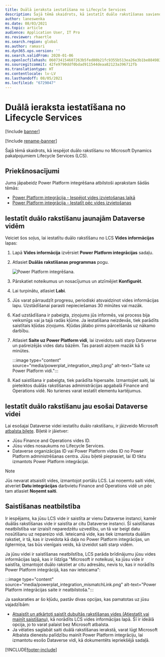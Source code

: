 ```yaml
---
title: Duālā ieraksta iestatīšana no Lifecycle Services
description: Šajā tēmā skaidrots, kā iestatīt duālo rakstīšanas savienojumu no Microsoft Dynamics pakalpojumiem Lifecycle Services (LCS).
author: laneswenka
ms.date: 08/03/2021
ms.topic: article
audience: Application User, IT Pro
ms.reviewer: rhaertle
ms.search.region: global
ms.author: ramasri
ms.dyn365.ops.version: ''
ms.search.validFrom: 2020-01-06
ms.openlocfilehash: 060734154607263b5fed80b21fc9355b513ea26e3b1be88498310905531dceaa
ms.sourcegitcommit: 42fe9790ddf0bdad911544deaa82123a396712fb
ms.translationtype: HT
ms.contentlocale: lv-LV
ms.lasthandoff: 08/05/2021
ms.locfileid: "6729047"
---
```

# <a name="dual-write-setup-from-lifecycle-services"></a>Duālā ieraksta iestatīšana no Lifecycle Services

[!include [banner](../../includes/banner.md)]

[!include [rename-banner](~/includes/cc-data-platform-banner.md)]

Šajā tēmā skaidrots, kā iespējot duālo rakstīšanu no Microsoft Dynamics pakalpojumiem Lifecycle Services (LCS).

## <a name="prerequisites"></a>Priekšnosacījumi

Jums jāpabeidz Power Platform integrēšana atbilstoši aprakstam šādās tēmās:

+ [Power Platform integrācija - Iespējot vides izvietošanas laikā](../../power-platform/overview.md#enable-during-environment-deployment)
+ [Power Platform integrācija - Iestatīt pēc vides izvietošanas](../../power-platform/overview.md#set-up-after-environment-deployment)

## <a name="set-up-dual-write-for-new-dataverse-environments"></a>Iestatīt duālo rakstīšanu jaunajām Dataverse vidēm

Veiciet šos soļus, lai iestatītu duālo rakstīšanu no LCS **Vides informācijas** lapas:

1. Lapā **Vides informācija** izvērsiet **Power Platform integrācijas** sadaļu.

2. Atlasiet **Duālās rakstīšanas programmas** pogu.

    ![Power Platform integrēšana.](media/powerplat_integration_step2.png)

3. Pārskatiet noteikumus un nosacījumus un atzīmējiet **Konfigurēt**.

4. Lai turpinātu, atlasiet **Labi**.

5. Jūs varat pārraudzīt progresu, periodiski atsvaidzinot vides informācijas lapu. Uzstādīšanai parasti nepieciešamas 30 minūtes vai mazāk.  

6. Kad uzstādīšana ir pabeigta, ziņojums jūs informēs, vai process bija veiksmīgs vai ja tajā radās kļūme. Ja iestatīšana neizdevās, tiek parādīts saistītais kļūdas ziņojums. Kļūdas jālabo pirms pārcelšanās uz nākamo darbību.

7. Atlasiet **Saite uz Power Platform vidi**, lai izveidotu saiti starp Dataverse un pašreizējās vides datu bāzēm. Tas parasti aizņem mazāk kā 5 minūtes.

    :::image type="content" source="media/powerplat_integration_step3.png" alt-text="Saite uz Power Platform vidi.":::

8. Kad saistīšana ir pabeigta, tiek parādīta hipersaite. Izmantojiet saiti, lai pieteiktos duālās rakstīšanas administrācijas apgabalā Finance and Operations vidē. No turienes varat iestatīt elementu kartējumus.

## <a name="set-up-dual-write-for-an-existing-dataverse-environment"></a>Iestatīt duālo rakstīšanu jau esošai Dataverse videi

Lai esošajai Dataverse videi iestatītu duālo rakstīšanu, ir jāizveido Microsoft [atbalsta biļete](../../lifecycle-services/lcs-support.md). Biļetē ir jāietver:

+ Jūsu Finance and Operations vides ID.
+ Jūsu vides nosaukums no Lifecycle Services.
+ Dataverse organizācijas ID vai Power Platform vides ID no Power Platform administrēšanas centra. Jūsu biļetē pieprasiet, lai ID tiktu izmantots Power Platform integrācijai.

> [!NOTE]
> Jūs nevarat atsaistīt vides, izmantojot portālu LCS. Lai noņemtu saiti videi, atveriet **Datu integrācijas** darbvietu Finance and Operations vidē un pēc tam atlasiet **Noņemt saiti**.

## <a name="linking-mismatch"></a>Saistīšanas neatbilstība

Ir iespējams, ka jūsu LCS vide ir saistīta ar vienu Dataverse instanci, kamēr duālās rakstīšanas vide ir saistīta ar citu Dataverse instanci. Šī saistīšanas neatbilstība var izraisīt neparedzētu uzvedību, un tā var beigt datu nosūtīšanu uz nepareizo vidi. Ieteicamā vide, kas tiek izmantota duālām rakstiet, ir tā, kas ir izveidota kā daļa no Power Platform integrācijas, un ilgtermiņa, tas būs vienīgais veids, kā izveidot saiti starp vidēm.

Ja jūsu videi ir saistīšanas neatbilstība, LCS parāda brīdinājumu jūsu vides informācijas lapā, kas ir līdzīga "Microsoft ir noteikusi, ka jūsu vide ir saistīta, izmantojot duālo rakstiet ar citu adresātu, nevis to, kas ir norādīts Power Platform integrācijā, kas nav ieteicama":

:::image type="content" source="media/powerplat_integration_mismatchLink.png" alt-text="Power Platform integrācijas saite ir neatbilstoša.":::

Ja saskaraties ar šo kļūdu, pastāv divas opcijas, kas pamatotas uz jūsu vajadzībām:

+ [Atsaistīt un atkārtoti saistīt dubultās rakstīšanas vides (Atiestatīt vai mainīt saistīšanu)](relink-environments.md#scenario-reset-or-change-linking), kā norādīts LCS vides informācijas lapā. Šī ir ideālā opcija, jo to varat palaist bez Microsoft atbalsta.  
+ Ja vēlaties saglabāt saiti duālā rakstīšanas ierakstā, varat lūgt Microsoft Atbalsta dienestu palīdzību mainīt Power Platform integrāciju, lai izmantotu esošo Dataverse vidi, kā dokumentēts iepriekšējā sadaļā.  

[!INCLUDE[footer-include](../../../../includes/footer-banner.md)]
